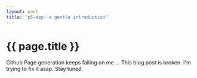 ```yaml
---
layout: post
title: "p5-mop: a gentle introduction"
---
```


# {{ page.title }}

Github Page generation keeps failing on me ... This blog post is broken. I'm
trying to fix it asap. Stay tuned.
